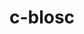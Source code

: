 ---
title: "c-blosc"
layout: cache
categories: [package, develop-2024-03-24]
meta: {"versions": ["1.21.5"], "compilers": ["cce@=15.0.1", "gcc@=10.3.0", "gcc@=11.1.0", "gcc@=11.4.0", "gcc@=7.3.1", "gcc@=9.4.0", "oneapi@=2024.0.0"], "oss": ["amzn2", "rhel8", "sle_hpc15", "ubuntu20.04", "ubuntu22.04"], "platforms": ["linux"], "targets": ["aarch64", "neoverse_n1", "neoverse_v1", "neoverse_v2", "ppc64le", "x86_64_v3", "x86_64_v4", "zen4"], "stacks": ["aws-isc", "aws-isc-aarch64", "data-vis-sdk", "e4s", "e4s-cray-rhel", "e4s-cray-sles", "e4s-neoverse-v2", "e4s-neoverse_v1", "e4s-oneapi", "e4s-power", "e4s-rocm-external", "root"], "num_specs": 14, "num_specs_by_stack": {"root": 14, "aws-isc-aarch64": 2, "aws-isc": 1, "e4s-cray-rhel": 2, "e4s-cray-sles": 2, "e4s-power": 1, "data-vis-sdk": 2, "e4s-neoverse_v1": 1, "e4s-neoverse-v2": 1, "e4s-rocm-external": 1, "e4s": 1, "e4s-oneapi": 1}}
spec_details: [{"hash": "2b2itsmzwhqtkpvzx36kw2mqwll2uqf7", "compiler": "gcc@=7.3.1", "versions": ["1.21.5"], "os": "amzn2", "platform": "linux", "target": "aarch64", "variants": ["+avx2", "build_system=cmake", "build_type=Release", "generator=make", "~ipo"], "stacks": ["root", "aws-isc-aarch64"], "size": "-", "tarball": "https://binaries.spack.io/develop-2024-03-24/build_cache/linux-amzn2-aarch64/gcc-7.3.1/c-blosc-1.21.5/linux-amzn2-aarch64-gcc-7.3.1-c-blosc-1.21.5-2b2itsmzwhqtkpvzx36kw2mqwll2uqf7.spack"}, {"hash": "spv2hpjr2ixczznirc4rs5h7ilr2tbep", "compiler": "gcc@=7.3.1", "versions": ["1.21.5"], "os": "amzn2", "platform": "linux", "target": "neoverse_n1", "variants": ["+avx2", "build_system=cmake", "build_type=Release", "generator=make", "~ipo"], "stacks": ["root", "aws-isc-aarch64"], "size": "-", "tarball": "https://binaries.spack.io/develop-2024-03-24/build_cache/linux-amzn2-neoverse_n1/gcc-7.3.1/c-blosc-1.21.5/linux-amzn2-neoverse_n1-gcc-7.3.1-c-blosc-1.21.5-spv2hpjr2ixczznirc4rs5h7ilr2tbep.spack"}, {"hash": "hi5hx2lrxcon2hr5kkiskvt4d5nncmyz", "compiler": "gcc@=7.3.1", "versions": ["1.21.5"], "os": "amzn2", "platform": "linux", "target": "x86_64_v3", "variants": ["+avx2", "build_system=cmake", "build_type=Release", "generator=make", "~ipo"], "stacks": ["root", "aws-isc"], "size": "-", "tarball": "https://binaries.spack.io/develop-2024-03-24/build_cache/linux-amzn2-x86_64_v3/gcc-7.3.1/c-blosc-1.21.5/linux-amzn2-x86_64_v3-gcc-7.3.1-c-blosc-1.21.5-hi5hx2lrxcon2hr5kkiskvt4d5nncmyz.spack"}, {"hash": "ewf4wsaxaubu2yws5ose4iazpijmvcxj", "compiler": "cce@=15.0.1", "versions": ["1.21.5"], "os": "rhel8", "platform": "linux", "target": "zen4", "variants": ["+avx2", "build_system=cmake", "build_type=Release", "generator=make", "~ipo"], "stacks": ["root", "e4s-cray-rhel"], "size": "-", "tarball": "https://binaries.spack.io/develop-2024-03-24/build_cache/linux-rhel8-zen4/cce-15.0.1/c-blosc-1.21.5/linux-rhel8-zen4-cce-15.0.1-c-blosc-1.21.5-ewf4wsaxaubu2yws5ose4iazpijmvcxj.spack"}, {"hash": "vtans2gyvzjlsktcsjxgeeau7ldr45up", "compiler": "cce@=15.0.1", "versions": ["1.21.5"], "os": "rhel8", "platform": "linux", "target": "zen4", "variants": ["+avx2", "build_system=cmake", "build_type=Release", "generator=make", "~ipo"], "stacks": ["root", "e4s-cray-rhel"], "size": "-", "tarball": "https://binaries.spack.io/develop-2024-03-24/build_cache/linux-rhel8-zen4/cce-15.0.1/c-blosc-1.21.5/linux-rhel8-zen4-cce-15.0.1-c-blosc-1.21.5-vtans2gyvzjlsktcsjxgeeau7ldr45up.spack"}, {"hash": "cj4fasckkdw64e4bdptb2d4lihkjamlx", "compiler": "gcc@=10.3.0", "versions": ["1.21.5"], "os": "sle_hpc15", "platform": "linux", "target": "x86_64_v4", "variants": ["+avx2", "build_system=cmake", "build_type=Release", "generator=make", "~ipo"], "stacks": ["root", "e4s-cray-sles"], "size": "-", "tarball": "https://binaries.spack.io/develop-2024-03-24/build_cache/linux-sle_hpc15-x86_64_v4/gcc-10.3.0/c-blosc-1.21.5/linux-sle_hpc15-x86_64_v4-gcc-10.3.0-c-blosc-1.21.5-cj4fasckkdw64e4bdptb2d4lihkjamlx.spack"}, {"hash": "7np4xvhqbkj45ld3cth2z4by5daxitf6", "compiler": "gcc@=10.3.0", "versions": ["1.21.5"], "os": "sle_hpc15", "platform": "linux", "target": "x86_64_v4", "variants": ["+avx2", "build_system=cmake", "build_type=Release", "generator=make", "~ipo"], "stacks": ["root", "e4s-cray-sles"], "size": "-", "tarball": "https://binaries.spack.io/develop-2024-03-24/build_cache/linux-sle_hpc15-x86_64_v4/gcc-10.3.0/c-blosc-1.21.5/linux-sle_hpc15-x86_64_v4-gcc-10.3.0-c-blosc-1.21.5-7np4xvhqbkj45ld3cth2z4by5daxitf6.spack"}, {"hash": "cz5wafkhcxx72fvpuhvazktmbybhcbzj", "compiler": "gcc@=9.4.0", "versions": ["1.21.5"], "os": "ubuntu20.04", "platform": "linux", "target": "ppc64le", "variants": ["+avx2", "build_system=cmake", "build_type=Release", "generator=make", "~ipo"], "stacks": ["e4s-power", "root"], "size": "-", "tarball": "https://binaries.spack.io/develop-2024-03-24/build_cache/linux-ubuntu20.04-ppc64le/gcc-9.4.0/c-blosc-1.21.5/linux-ubuntu20.04-ppc64le-gcc-9.4.0-c-blosc-1.21.5-cz5wafkhcxx72fvpuhvazktmbybhcbzj.spack"}, {"hash": "qk4gptlaffbo6jqgs7zj4uvkgp32x5yg", "compiler": "gcc@=11.1.0", "versions": ["1.21.5"], "os": "ubuntu20.04", "platform": "linux", "target": "x86_64_v3", "variants": ["+avx2", "build_system=cmake", "build_type=Release", "generator=make", "~ipo"], "stacks": ["root", "data-vis-sdk"], "size": "-", "tarball": "https://binaries.spack.io/develop-2024-03-24/build_cache/linux-ubuntu20.04-x86_64_v3/gcc-11.1.0/c-blosc-1.21.5/linux-ubuntu20.04-x86_64_v3-gcc-11.1.0-c-blosc-1.21.5-qk4gptlaffbo6jqgs7zj4uvkgp32x5yg.spack"}, {"hash": "lye6vf2pb5j2kbqozr5lfsoa7aezvbdl", "compiler": "gcc@=11.1.0", "versions": ["1.21.5"], "os": "ubuntu20.04", "platform": "linux", "target": "x86_64_v3", "variants": ["+avx2", "build_system=cmake", "build_type=Release", "generator=make", "~ipo"], "stacks": ["root", "data-vis-sdk"], "size": "-", "tarball": "https://binaries.spack.io/develop-2024-03-24/build_cache/linux-ubuntu20.04-x86_64_v3/gcc-11.1.0/c-blosc-1.21.5/linux-ubuntu20.04-x86_64_v3-gcc-11.1.0-c-blosc-1.21.5-lye6vf2pb5j2kbqozr5lfsoa7aezvbdl.spack"}, {"hash": "6cfcsuz77k6ap7m2n4unzwh4nxo6olxq", "compiler": "gcc@=11.4.0", "versions": ["1.21.5"], "os": "ubuntu22.04", "platform": "linux", "target": "neoverse_v1", "variants": ["+avx2", "build_system=cmake", "build_type=Release", "generator=make", "~ipo"], "stacks": ["root", "e4s-neoverse_v1"], "size": "-", "tarball": "https://binaries.spack.io/develop-2024-03-24/build_cache/linux-ubuntu22.04-neoverse_v1/gcc-11.4.0/c-blosc-1.21.5/linux-ubuntu22.04-neoverse_v1-gcc-11.4.0-c-blosc-1.21.5-6cfcsuz77k6ap7m2n4unzwh4nxo6olxq.spack"}, {"hash": "udp67j2zeibec2ogm2qdhuovvqqjwjhh", "compiler": "gcc@=11.4.0", "versions": ["1.21.5"], "os": "ubuntu22.04", "platform": "linux", "target": "neoverse_v2", "variants": ["+avx2", "build_system=cmake", "build_type=Release", "generator=make", "~ipo"], "stacks": ["e4s-neoverse-v2", "root"], "size": "-", "tarball": "https://binaries.spack.io/develop-2024-03-24/build_cache/linux-ubuntu22.04-neoverse_v2/gcc-11.4.0/c-blosc-1.21.5/linux-ubuntu22.04-neoverse_v2-gcc-11.4.0-c-blosc-1.21.5-udp67j2zeibec2ogm2qdhuovvqqjwjhh.spack"}, {"hash": "62gtfvywhpt3l6cm4sghci4it43ycg4s", "compiler": "gcc@=11.4.0", "versions": ["1.21.5"], "os": "ubuntu22.04", "platform": "linux", "target": "x86_64_v3", "variants": ["+avx2", "build_system=cmake", "build_type=Release", "generator=make", "~ipo"], "stacks": ["root", "e4s-rocm-external", "e4s"], "size": "-", "tarball": "https://binaries.spack.io/develop-2024-03-24/build_cache/linux-ubuntu22.04-x86_64_v3/gcc-11.4.0/c-blosc-1.21.5/linux-ubuntu22.04-x86_64_v3-gcc-11.4.0-c-blosc-1.21.5-62gtfvywhpt3l6cm4sghci4it43ycg4s.spack"}, {"hash": "b3qxieztdcy4zlbzhvsezakp35hsxjux", "compiler": "oneapi@=2024.0.0", "versions": ["1.21.5"], "os": "ubuntu22.04", "platform": "linux", "target": "x86_64_v3", "variants": ["+avx2", "build_system=cmake", "build_type=Release", "generator=make", "~ipo"], "stacks": ["root", "e4s-oneapi"], "size": "-", "tarball": "https://binaries.spack.io/develop-2024-03-24/build_cache/linux-ubuntu22.04-x86_64_v3/oneapi-2024.0.0/c-blosc-1.21.5/linux-ubuntu22.04-x86_64_v3-oneapi-2024.0.0-c-blosc-1.21.5-b3qxieztdcy4zlbzhvsezakp35hsxjux.spack"}]
---